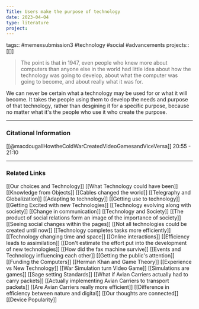 ```yaml
---
Title: Users make the purpose of technology
date: 2023-04-04
type: literature
project:
---
```

tags:: #memexsubmission3 #technology #social #advancements 
projects::[[]]

> The point is that in 1947, even people who knew more about computers than anyone else in the world had little idea about how the technology was going to develop, about what the computer was going to become, and about really what it was for.

We can never be certain what a technology may be used for or what it will become. It takes the people using them to develop the needs and purpose of that technology, rather than desgining it for a specific purpose, because no matter what it's the people who use it who create the purpose.

---
### Citational Information

[[@macdougallHowtheColdWarCreatedVideoGamesandViceVersa]] 20:55 - 21:10

---

### Related Links

[[Our choices and Technology]]
[[What Technology could have been]]
[[Knowledge from Objects]]
[[Cables changed the world]]
[[Telegraphy and Globalization]]
[[Adapting to technology]]
[[Getting use to technology]]
[[Getting Excited with new Technologies]]
[[Technology evolving along with society]]
[[Change in communication]]
[[Technology and Society]]
[[The product of social relations form an image of the importance of society]]
[[Seeing social changes within the pages]]
[[Not all technologies could be created until now]]
[[Technology completes tasks more efficiently]]
[[Technology changing time and space]]
[[Online interactions]]
[[Efficiency leads to assimilation]]
[[Don't estimate the effort put into the development of new technologies]]
[[How did the fax machine survive]]
[[Events and Technology influencing each other]]
[[Getting the public's attention]]
[[Funding the Computers]]
[[Herman Khan and Game Theory]]
[[Experience vs New Technology]]
[[War Simulation turn Video Game]]
[[Simulations are games]]
[[Sage setting Standards]]
[[What if Avian Carriers actually had to carry packets]]
[[Actually implementing Avian Carriers to transport packets]]
[[Are Avian Carriers really more efficient]]
[[Difference in efficiency between nature and digital]]
[[Our thoughts are connected]]
[[Device Popularity]]